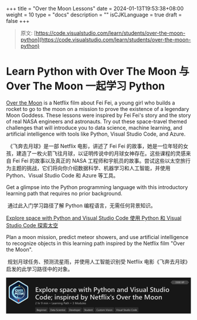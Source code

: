 +++
title = "Over the Moon Lessons"
date = 2024-01-13T19:53:38+08:00
weight = 10
type = "docs"
description = ""
isCJKLanguage = true
draft = false
+++

> 原文: [https://code.visualstudio.com/learn/students/over-the-moon-python](https://code.visualstudio.com/learn/students/over-the-moon-python)

# Learn Python with Over The Moon 与 Over The Moon 一起学习 Python



[Over the Moon](https://www.youtube.com/watch?v=26DIABx44Tw) is a Netflix film about Fei Fei, a young girl who builds a rocket to go to the moon on a mission to prove the existence of a legendary Moon Goddess. These lessons were inspired by Fei Fei's story and the story of real NASA engineers and astronauts. Try out these space-travel themed challenges that will introduce you to data science, machine learning, and artificial intelligence with tools like Python, Visual Studio Code, and Azure.

​​​	《飞奔去月球》是一部 Netflix 电影，讲述了 Fei Fei 的故事，她是一位年轻的女孩，建造了一枚火箭飞往月球，以证明传说中的月球女神存在。这些课程的灵感来自 Fei Fei 的故事以及真正的 NASA 工程师和宇航员的故事。尝试这些以太空旅行为主题的挑战，它们将向你介绍数据科学、机器学习和人工智能，并使用 Python、Visual Studio Code 和 Azure 等工具。

Get a glimpse into the Python programming language with this introductory learning path that requires no prior background.

​​​	通过此入门学习路径了解 Python 编程语言，无需任何背景知识。

[Explore space with Python and Visual Studio Code
使用 Python 和 Visual Studio Code 探索太空](https://learn.microsoft.com/training/paths/explore-space-using-python/?WT.mc_id=python-0000-cxa)

Plan a moon mission, predict meteor showers, and use artificial intelligence to recognize objects in this learning path inspired by the Netflix film "Over the Moon".

​​​	规划月球任务、预测流星雨，并使用人工智能识别受 Netflix 电影《飞奔去月球》启发的此学习路径中的对象。

[![img](./OvertheMoonLessons_img/otm-python.png)](https://learn.microsoft.com/training/paths/explore-space-using-python/?WT.mc_id=python-0000-cxa)
